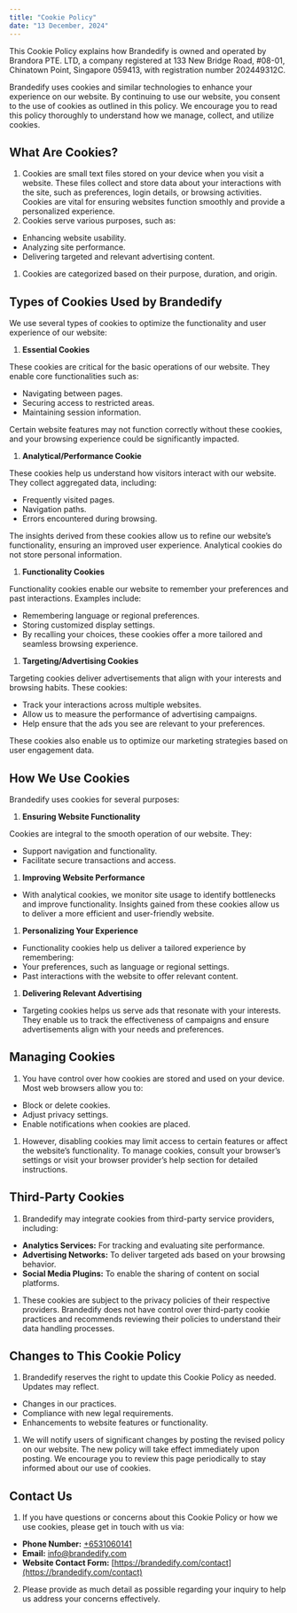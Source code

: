 ```yaml
---
title: "Cookie Policy"
date: "13 December, 2024"
---
```


This Cookie Policy explains how Brandedify is owned and operated by Brandora PTE. LTD, a company registered at 133 New Bridge Road, #08-01, Chinatown Point, Singapore 059413, with registration number 202449312C.

Brandedify uses cookies and similar technologies to enhance your experience on our website. By continuing to use our website, you consent to the use of cookies as outlined in this policy. We encourage you to read this policy thoroughly to understand how we manage, collect, and utilize cookies.

## What Are Cookies?

1.  Cookies are small text files stored on your device when you visit a website. These files collect and store data about your interactions with the site, such as preferences, login details, or browsing activities. Cookies are vital for ensuring websites function smoothly and provide a personalized experience.
2.  Cookies serve various purposes, such as:

- Enhancing website usability.
- Analyzing site performance.
- Delivering targeted and relevant advertising content.

1.  Cookies are categorized based on their purpose, duration, and origin.

## Types of Cookies Used by Brandedify

We use several types of cookies to optimize the functionality and user experience of our website:

1.  **Essential Cookies**

These cookies are critical for the basic operations of our website. They enable core functionalities such as:

- Navigating between pages.
- Securing access to restricted areas.
- Maintaining session information.

Certain website features may not function correctly without these cookies, and your browsing experience could be significantly impacted.

1.  **Analytical/Performance Cookie**

These cookies help us understand how visitors interact with our website. They collect aggregated data, including:

- Frequently visited pages.
- Navigation paths.
- Errors encountered during browsing.

The insights derived from these cookies allow us to refine our website’s functionality, ensuring an improved user experience. Analytical cookies do not store personal information.

1.  **Functionality Cookies**

Functionality cookies enable our website to remember your preferences and past interactions. Examples include:

- Remembering language or regional preferences.
- Storing customized display settings.
- By recalling your choices, these cookies offer a more tailored and seamless browsing experience.

1.  **Targeting/Advertising Cookies**

Targeting cookies deliver advertisements that align with your interests and browsing habits. These cookies:

- Track your interactions across multiple websites.
- Allow us to measure the performance of advertising campaigns.
- Help ensure that the ads you see are relevant to your preferences.

These cookies also enable us to optimize our marketing strategies based on user engagement data.

## How We Use Cookies

Brandedify uses cookies for several purposes:

1.  **Ensuring Website Functionality**

Cookies are integral to the smooth operation of our website. They:

- Support navigation and functionality.
- Facilitate secure transactions and access.

1.  **Improving Website Performance**

- With analytical cookies, we monitor site usage to identify bottlenecks and improve functionality. Insights gained from these cookies allow us to deliver a more efficient and user-friendly website.

1.  **Personalizing Your Experience**

- Functionality cookies help us deliver a tailored experience by remembering:
- Your preferences, such as language or regional settings.
- Past interactions with the website to offer relevant content.

1.  **Delivering Relevant Advertising**

- Targeting cookies helps us serve ads that resonate with your interests. They enable us to track the effectiveness of campaigns and ensure advertisements align with your needs and preferences.

## Managing Cookies

1.  You have control over how cookies are stored and used on your device. Most web browsers allow you to:

- Block or delete cookies.
- Adjust privacy settings.
- Enable notifications when cookies are placed.

1.  However, disabling cookies may limit access to certain features or affect the website’s functionality. To manage cookies, consult your browser’s settings or visit your browser provider’s help section for detailed instructions.

## Third-Party Cookies

1.  Brandedify may integrate cookies from third-party service providers, including:

- **Analytics Services:** For tracking and evaluating site performance.
- **Advertising Networks:** To deliver targeted ads based on your browsing behavior.
- **Social Media Plugins:** To enable the sharing of content on social platforms.

1.  These cookies are subject to the privacy policies of their respective providers. Brandedify does not have control over third-party cookie practices and recommends reviewing their policies to understand their data handling processes.

## Changes to This Cookie Policy

1.  Brandedify reserves the right to update this Cookie Policy as needed. Updates may reflect.

- Changes in our practices.
- Compliance with new legal requirements.
- Enhancements to website features or functionality.

1.  We will notify users of significant changes by posting the revised policy on our website. The new policy will take effect immediately upon posting. We encourage you to review this page periodically to stay informed about our use of cookies.

## Contact Us

1.  If you have questions or concerns about this Cookie Policy or how we use cookies, please get in touch with us via:

- **Phone Number:** [+6531060141](tel:+6531060141)
- **Email:** [info@brandedify.com](mailto:info@brandedify.com)
- **Website Contact Form:** [https://brandedify.com/contact](https://brandedify.com/contact)

2.  Please provide as much detail as possible regarding your inquiry to help us address your concerns effectively.
